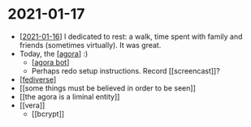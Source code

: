 # 2021-01-17

- [[2021-01-16]] I dedicated to rest: a walk, time spent with family and friends (sometimes virtually). It was great.
- Today, the [[agora]] :)
  - [[agora bot]]
  - Perhaps redo setup instructions. Record [[screencast]]?
- [[fediverse]]
- [[some things must be believed in order to be seen]]
- [[the agora is a liminal entity]]
- [[vera]]
  - [[bcrypt]]

[//begin]: # "Autogenerated link references for markdown compatibility"
[2021-01-16]: 2021-01-16 "2021-01-16"
[agora]: ../agora "Agora"
[agora bot]: ../agora-bot "Agora Bot"
[fediverse]: ../fediverse "Fediverse"
[//end]: # "Autogenerated link references"